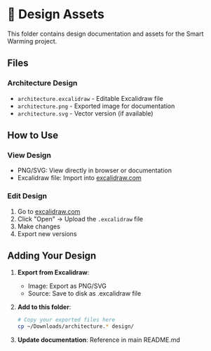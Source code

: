 # 🎨 Design Assets

This folder contains design documentation and assets for the Smart Warming project.

## Files

### Architecture Design
- `architecture.excalidraw` - Editable Excalidraw file
- `architecture.png` - Exported image for documentation
- `architecture.svg` - Vector version (if available)

## How to Use

### View Design
- PNG/SVG: View directly in browser or documentation
- Excalidraw file: Import into [excalidraw.com](https://excalidraw.com)

### Edit Design  
1. Go to [excalidraw.com](https://excalidraw.com)
2. Click "Open" → Upload the `.excalidraw` file
3. Make changes
4. Export new versions

## Adding Your Design

1. **Export from Excalidraw**: 
   - Image: Export as PNG/SVG 
   - Source: Save to disk as .excalidraw file

2. **Add to this folder**:
   ```bash
   # Copy your exported files here
   cp ~/Downloads/architecture.* design/
   ```

3. **Update documentation**: Reference in main README.md